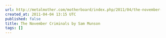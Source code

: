 ```yaml
---
url: http://metalmother.com/motherboard/index.php/2011/04/the-november-criminals-by-sam-munson/
created_at: 2011-04-04 13:15 UTC
published: false
title: The November Criminals by Sam Munson
tags: []
---
```



